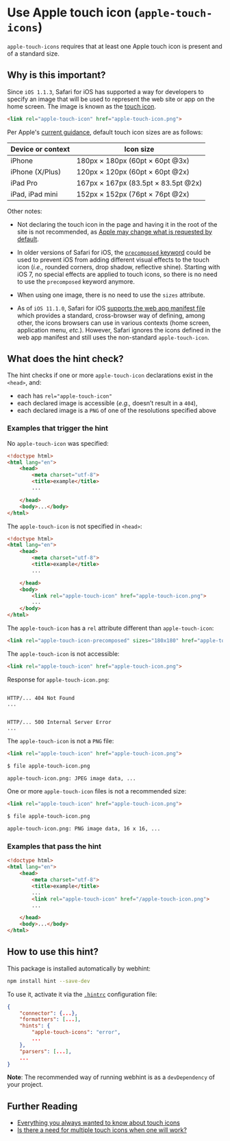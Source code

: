 # Use Apple touch icon (`apple-touch-icons`)

`apple-touch-icons` requires that at least one Apple touch icon is present and of a standard size.

## Why is this important?

Since `iOS 1.1.3`, Safari for iOS has supported a way for developers
to specify an image that will be used to represent the web site or app
on the home screen. The image is known as the [touch icon][touch icons].

```html
<link rel="apple-touch-icon" href="apple-touch-icon.png">
```

Per Apple's [current guidance][apple icon sizes], default touch icon sizes
are as follows:

Device or context | Icon size
-- | --
iPhone | 180px × 180px (60pt × 60pt @3x)
iPhone (X/Plus) | 120px × 120px (60pt × 60pt @2x)
iPad Pro | 167px × 167px (83.5pt × 83.5pt @2x)
iPad, iPad mini | 152px × 152px (76pt × 76pt @2x)


Other notes:

* Not declaring the touch icon in the page and having it in the
  root of the site is not recommended, as [Apple may change what is
  requested by default][h5bp issue 1622].

* In older versions of Safari for iOS, the [`precomposed` keyword][icon
  effects] could be used to prevent iOS from adding different visual
  effects to the touch icon (*i.e.,* rounded corners, drop shadow,
  reflective shine). Starting with iOS 7, no special effects are applied
  to touch icons, so there is no need to use the `precomposed`
  keyword anymore.

* When using one image, there is no need to use the `sizes` attribute.

* As of `iOS 11.1.0`, Safari for iOS
  [supports the web app manifest file][safari 11.1] which provides a standard,
  cross-browser way of defining, among other, the icons browsers can use in
  various contexts (home screen, application menu, *etc.*). However, Safari
  ignores the icons defined in the web app manifest and still uses the
  non-standard `apple-touch-icon`.

## What does the hint check?

The hint checks if one or more `apple-touch-icon` declarations exist in
the `<head>`, and:

* each has `rel="apple-touch-icon"`
* each declared image is accessible (*e.g.,* doesn’t result in a `404`),
* each declared image is a `PNG` of one of the resolutions specified above

### Examples that **trigger** the hint

No `apple-touch-icon` was specified:

```html
<!doctype html>
<html lang="en">
    <head>
        <meta charset="utf-8">
        <title>example</title>
        ...

    </head>
    <body>...</body>
</html>
```

The `apple-touch-icon` is not specified in `<head>`:

```html
<!doctype html>
<html lang="en">
    <head>
        <meta charset="utf-8">
        <title>example</title>
        ...

    </head>
    <body>
        <link rel="apple-touch-icon" href="apple-touch-icon.png">
        ...
    </body>
</html>
```

The `apple-touch-icon` has a `rel` attribute different than
`apple-touch-icon`:

```html
<link rel="apple-touch-icon-precomposed" sizes="180x180" href="apple-touch-icon-precomposed.png">
```

The `apple-touch-icon` is not accessible:

```html
<link rel="apple-touch-icon" href="apple-touch-icon.png">
```

Response for `apple-touch-icon.png`:

```text

HTTP/... 404 Not Found
...
```

```text

HTTP/... 500 Internal Server Error
...
```

The `apple-touch-icon` is not a `PNG` file:

```html
<link rel="apple-touch-icon" href="apple-touch-icon.png">
```

```bash
$ file apple-touch-icon.png

apple-touch-icon.png: JPEG image data, ...
```

One or more `apple-touch-icon` files is not a recommended size:

```html
<link rel="apple-touch-icon" href="apple-touch-icon.png">
```

```bash
$ file apple-touch-icon.png

apple-touch-icon.png: PNG image data, 16 x 16, ...
```

### Examples that **pass** the hint

```html
<!doctype html>
<html lang="en">
    <head>
        <meta charset="utf-8">
        <title>example</title>
        ...
        <link rel="apple-touch-icon" href="/apple-touch-icon.png">
        ...

    </head>
    <body>...</body>
</html>
```

## How to use this hint?

This package is installed automatically by webhint:

```bash
npm install hint --save-dev
```

To use it, activate it via the [`.hintrc`][hintrc] configuration file:

```json
{
    "connector": {...},
    "formatters": [...],
    "hints": {
        "apple-touch-icons": "error",
        ...
    },
    "parsers": [...],
    ...
}
```

**Note**: The recommended way of running webhint is as a `devDependency` of
your project.

## Further Reading

* [Everything you always wanted to know about touch
  icons][touch icons]
* [Is there a need for multiple touch icons when one will work?][h5bp
  issue 1367]

<!-- Link labels: -->
[apple icon sizes]: https://developer.apple.com/design/human-interface-guidelines/ios/icons-and-images/app-icon/
[h5bp issue 1367]: https://github.com/h5bp/html5-boilerplate/issues/1367
[h5bp issue 1622]: https://github.com/h5bp/html5-boilerplate/pull/1622
[icon effects]: https://mathiasbynens.be/notes/touch-icons#effects
[icon scaling]: https://realfavicongenerator.net/blog/how-ios-scales-the-apple-touch-icon/
[safari 11.1]: https://developer.apple.com/library/content/releasenotes/General/WhatsNewInSafari/Articles/Safari_11_1.html#//apple_ref/doc/uid/TP40014305-CH14-SW6
[hintrc]: https://webhint.io/docs/user-guide/configuring-webhint/summary/
[touch icons]: https://mathiasbynens.be/notes/touch-icons
[web app manifest spec]: https://w3c.github.io/manifest/
